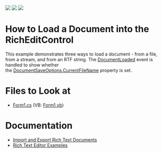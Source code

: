 <!-- default badges list -->
![](https://img.shields.io/endpoint?url=https://codecentral.devexpress.com/api/v1/VersionRange/128610831/18.1.3%2B)
[![](https://img.shields.io/badge/Open_in_DevExpress_Support_Center-FF7200?style=flat-square&logo=DevExpress&logoColor=white)](https://supportcenter.devexpress.com/ticket/details/E1222)
[![](https://img.shields.io/badge/📖_How_to_use_DevExpress_Examples-e9f6fc?style=flat-square)](https://docs.devexpress.com/GeneralInformation/403183)
<!-- default badges end -->

# How to Load a Document into the RichEditControl

This example demonstrates three ways to load a document - from a file, from a stream, and from an RTF string. The [DocumentLoaded](https://docs.devexpress.com/WindowsForms/DevExpress.XtraRichEdit.RichEditControl.DocumentLoaded) event is handled to show whether the [DocumentSaveOptions.CurrentFileName](https://docs.devexpress.com/OfficeFileAPI/DevExpress.XtraRichEdit.DocumentSaveOptions.CurrentFileName) property is set.

# Files to Look at

* [Form1.cs](./CS/LoadDocumentExample/Form1.cs) (VB: [Form1.vb](./VB/LoadDocumentExample/Form1.vb))

# Documentation

* [Import and Export Rich Text Documents](https://docs.devexpress.com/WindowsForms/9333/controls-and-libraries/rich-text-editor/import-and-export)
* [Rich Text Editor Examples](https://docs.devexpress.com/WindowsForms/5806/controls-and-libraries/rich-text-editor/examples)


